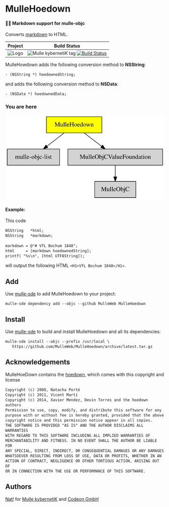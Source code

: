 #  MulleHoedown

#### 💃🏼 Markdown support for mulle-objc

Converts [markdown](https://en.wikipedia.org/wiki/Markdown) to HTML.

Project      | Build Status
-------------|-----------------------------------
![Logo](https://raw.githubusercontent.com/MulleWeb/MulleHoedown/release/logo.png)| ![Mulle kybernetiK tag](https://img.shields.io/github/tag/MulleWeb/MulleHoedown.svg) [![Build Status](https://github.com/MulleWeb/MulleHoedown/workflows/CI/badge.svg?branch=release)](https://github.com/MulleWeb/MulleHoedown/actions)

MulleHowdown adds the following conversion method to **NSString**:

```
- (NSString *) hoedownedString;
```

and adds the following conversion method to **NSData**:

```
- (NSData *) hoedownedData;
```


### You are here

![Overview](overview.dot.svg)


#### Example:

This code

```
NSString   *html;
NSString   *markdown;

markdown = @"# VfL Bochum 1848";
html     = [markdown hoedownedString];
printf( "%s\n", [html UTF8String]);
```

will output the following HTML `<H1>VfL Bochum 1848</H1>`.


## Add

Use [mulle-sde](//github.com/mulle-sde) to add MulleHoedown to your project:

```
mulle-sde dependency add --objc --github MulleWeb MulleHoedown
```

## Install

Use [mulle-sde](//github.com/mulle-sde) to build and install MulleHoedown
and all its dependencies:

```
mulle-sde install --objc --prefix /usr/local \
   https://github.com/MulleWeb/MulleHoedown/archive/latest.tar.gz
```

## Acknowledgements

MulleHoeDown contains  the [hoedown](https://github.com/hoedown/hoedown), which
comes with this copyright and license

```
Copyright (c) 2008, Natacha Porté
Copyright (c) 2011, Vicent Martí
Copyright (c) 2014, Xavier Mendez, Devin Torres and the hoedown authors
Permission to use, copy, modify, and distribute this software for any
purpose with or without fee is hereby granted, provided that the above
copyright notice and this permission notice appear in all copies.
THE SOFTWARE IS PROVIDED "AS IS" AND THE AUTHOR DISCLAIMS ALL WARRANTIES
WITH REGARD TO THIS SOFTWARE INCLUDING ALL IMPLIED WARRANTIES OF
MERCHANTABILITY AND FITNESS. IN NO EVENT SHALL THE AUTHOR BE LIABLE FOR
ANY SPECIAL, DIRECT, INDIRECT, OR CONSEQUENTIAL DAMAGES OR ANY DAMAGES
WHATSOEVER RESULTING FROM LOSS OF USE, DATA OR PROFITS, WHETHER IN AN
ACTION OF CONTRACT, NEGLIGENCE OR OTHER TORTIOUS ACTION, ARISING OUT OF
OR IN CONNECTION WITH THE USE OR PERFORMANCE OF THIS SOFTWARE.
```

## Authors

[Nat!](//www.mulle-kybernetik.com/weblog) for
[Mulle kybernetiK](//www.mulle-kybernetik.com) and
[Codeon GmbH](//www.codeon.de)
